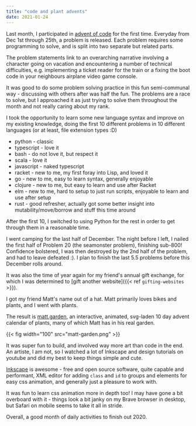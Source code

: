 ```yaml
---
title: "code and plant advents"
date: 2021-01-24
---
```


Last month, I participated in [advent of code](https://adventofcode.com/) for the first time. Everyday from Dec 1st through 25th, a problem is released. Each problem requires some programming to solve, and is split into two separate but related parts.

The problem statements link to an overarching narrative involving a character going on vacation and encountering a number of technical difficulties, e.g. implementing a ticket reader for the train or a fixing the boot code in your neighbours airplane video game console.

It was good to do some problem solving practice in this fun semi-communal way - discussing with others after was half the fun. The problems are a race to solve, but I approached it as just trying to solve them throughout the month and not really caring about my rank.

I took the opportunity to learn some new language syntax and improve on my existing knowledge, doing the first 10 different problems in 10 different languages (or at least, file extension types :D)

* python - classic
* typescript - love it
* bash - do not love it, but respect it
* scala - love it
* javascript - naked typescript
* racket - new to me, my first foray into Lisp, and loved it
* go - new to me, easy to learn syntax, generally enjoyable
* clojure - new to me, but easy to learn and use after Racket
* elm - new to me, hard to setup to just run scripts, enjoyable to learn and use after setup
* rust - good refresher, actually got some better insight into mutability/move/borrow and stuff this time around

After the first 10, I switched to using Python for the rest in order to get through them in a reasonable time.

I went camping for the last half of December. The night before I left, I nailed the first half of Problem 20 (the seamonster problem), finishing sub-800! Confidence bolstered, I was then destroyed by the 2nd half of the problem, and had to leave defeated :). I plan to finish the last 5.5 problems before this December rolls around.

It was also the time of year again for my friend's annual gift exchange, for which I was determined to [gift another website]({{< ref `gifting-websites` >}}).

I got my friend Matt's name out of a hat. Matt primarily loves bikes and plants, and I went with plants.

The result is [matt.garden](/matts-garden), an interactive, animated, svg-laden 10 day advent calendar of plants, many of which Matt has in his real garden.

{{< fig width="100" src="matt-garden.png" >}}

It was super fun to build, and involved way more art than code in the end. An artiste, I am not, so I watched a lot of Inkscape and design tutorials on youtube and did my best to keep things simple and cute.

[Inkscape](https://inkscape.org/) is awesome - free and open source software, quite capable and performant, XML editor for adding `class` and `id` to groups and elements for easy css animation, and generally just a pleasure to work with.

It was fun to learn css animation more in depth too! I may have gone a bit overboard with it - things look a bit janky on my Brave browser in desktop, but Safari on mobile seems to take it all in stride.

Overall, a good month of daily activities to finish out 2020.
